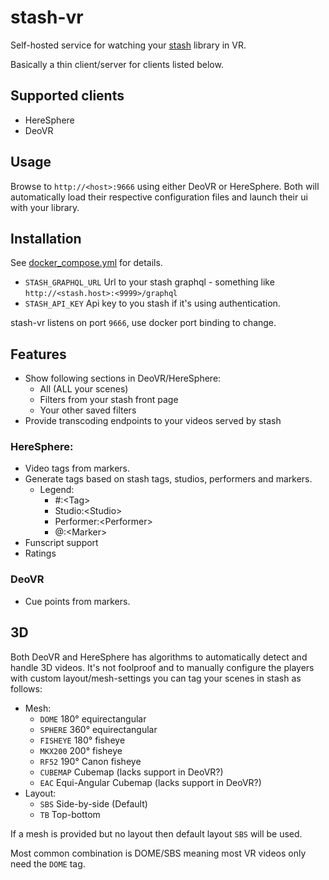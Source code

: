# stash-vr
Self-hosted service for watching your [stash](https://github.com/stashapp/stash) library in VR.

Basically a thin client/server for clients listed below.

## Supported clients
* HereSphere
* DeoVR

## Usage
Browse to `http://<host>:9666` using either DeoVR or HereSphere.
Both will automatically load their respective configuration files and launch their ui with your library.

## Installation
See [docker_compose.yml](docker-compose.yml) for details.

* `STASH_GRAPHQL_URL` Url to your stash graphql - something like `http://<stash.host>:<9999>/graphql`
* `STASH_API_KEY` Api key to you stash if it's using authentication. 

stash-vr listens on port `9666`, use docker port binding to change.

## Features
* Show following sections in DeoVR/HereSphere:
  - All (ALL your scenes)
  - Filters from your stash front page
  - Your other saved filters
* Provide transcoding endpoints to your videos served by stash

### HereSphere:
* Video tags from markers.
* Generate tags based on stash tags, studios, performers and markers.
  - Legend:
    - #:\<Tag>
    - Studio:\<Studio>
    - Performer:\<Performer>
    - @:\<Marker>
* Funscript support
* Ratings

### DeoVR
* Cue points from markers.

## 3D
Both DeoVR and HereSphere has algorithms to automatically detect and handle 3D videos.
It's not foolproof and to manually configure the players with custom layout/mesh-settings you can tag your scenes in stash as follows:

* Mesh:
  - `DOME` 180° equirectangular
  - `SPHERE` 360° equirectangular
  - `FISHEYE` 180° fisheye
  - `MKX200` 200° fisheye
  - `RF52` 190° Canon fisheye
  - `CUBEMAP` Cubemap (lacks support in DeoVR?)
  - `EAC` Equi-Angular Cubemap (lacks support in DeoVR?)
* Layout:
  - `SBS` Side-by-side (Default)
  - `TB` Top-bottom

If a mesh is provided but no layout then default layout `SBS` will be used.

Most common combination is DOME/SBS meaning most VR videos only need the `DOME` tag.
